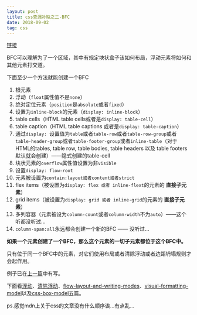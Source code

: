 ```yaml
---
layout: post
title: css查漏补缺之二-BFC
date: 2018-09-02
tag: css
---
```


[链接](https://developer.mozilla.org/en-US/docs/Web/Guide/CSS/Block_formatting_context)

BFC可以理解为了一个区域，其中有规定块状盒子该如何布局，浮动元素将如何和其他元素打交道。

下面至少一个方法就能创建一个BFC

1. 根元素
2. 浮动（`float`属性值不是`none`）
3. 绝对定位元素（`position`是`absolute`或者`fixed`）
4. 设置为`inline-block`的元素（`display: inline-block`）
5. table cells（HTML table cells或者是`display: table-cell`）
6. table caption（HTML table captions 或者是`display: table-caption`）
7. 通过`display: `设置值为`table`或者`table-row`或者`table-row-group`或者`table-header-group`或者`table-footer-group`或者`inline-table`（对于HTML的tables, table row, table bodies, table headers 以及 table footers 默认就会创建）——隐式创建的table-cell
8. 块状元素的`overflow`属性值设置为非`visible`
9. 设置`display: flow-root`
10. 元素被设置为`contain:layout或者content或者strict`
11. flex items（被设置为`display: flex 或者 inline-flext`的元素的 **直接子元素**）
12. grid items（被设置为`display: grid 或者 inline-grid`的元素的 **直接子元素**）
13. 多列容器（元素被设为`column-count`或者`column-width`不为`auto`）——这个听都没听过...
14. `column-span:all`永远都会创建一个新的BFC —— 没听过...

**如果一个元素创建了一个BFC，那么这个元素的一切子元素都位于这个BFC中。**

只有位于同一个BFC中的元素，对它们使用布局或者清除浮动或者边距坍塌规则才会起作用。

例子已在[上一篇](./2018-08-31-css查漏补缺之一-格式上下文.md)中有写。

下面看[浮动](https://developer.mozilla.org/en-US/docs/Web/CSS/float)、[清除浮动](https://developer.mozilla.org/en-US/docs/Web/CSS/clear)、[flow-layout-and-writing-modes](https://developer.mozilla.org/en-US/docs/Web/CSS/CSS_Flow_Layout/Flow_Layout_and_Writing_Modes)、[visual-formatting-model](https://developer.mozilla.org/en-US/docs/Web/CSS/Visual_formatting_model)以及[css-box-model](https://developer.mozilla.org/en-US/docs/Web/CSS/CSS_Box_Model)五篇。

ps.感觉mdn上关于css的文章没有什么顺序诶...有点乱...